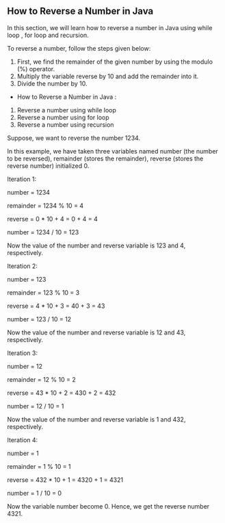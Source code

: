 
## How to Reverse a Number in Java


In this section, we will learn how to reverse a number in Java using while loop
, for loop
and recursion.

To reverse a number, follow the steps given below:
1. First, we find the remainder of the given number by using the modulo (%) operator.
2. Multiply the variable reverse by 10 and add the remainder into it.
3. Divide the number by 10.


* How to Reverse a Number in Java : 
1. Reverse a number using while loop
2. Reverse a number using for loop
3. Reverse a number using recursion

Suppose, we want to reverse the number 1234.

In this example, we have taken three variables named number (the number to be reversed), remainder (stores the remainder), reverse (stores the reverse number) initialized 0.

Iteration 1:

number = 1234

remainder = 1234 % 10 = 4

reverse = 0 * 10 + 4 = 0 + 4 = 4

number = 1234 / 10 = 123

Now the value of the number and reverse variable is 123 and 4, respectively.

Iteration 2:

number = 123

remainder = 123 % 10 = 3

reverse = 4 * 10 + 3 = 40 + 3 = 43

number = 123 / 10 = 12

Now the value of the number and reverse variable is 12 and 43, respectively.

Iteration 3:

number = 12

remainder = 12 % 10 = 2

reverse = 43 * 10 + 2 = 430 + 2 = 432

number = 12 / 10 = 1

Now the value of the number and reverse variable is 1 and 432, respectively.

Iteration 4:

number = 1

remainder = 1 % 10 = 1

reverse = 432 * 10 + 1 = 4320 + 1 = 4321

number = 1 / 10 = 0

Now the variable number become 0. Hence, we get the reverse number 4321.
